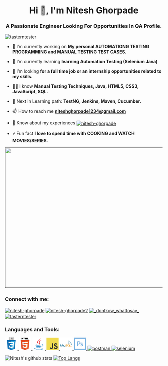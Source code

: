 <h1 align="center">Hi 👋, I'm Nitesh Ghorpade</h1>
<h3 align="center">A Passionate Engineer Looking For Opportunities In QA Profile.</h3>

<p align="left"> <img src="https://komarev.com/ghpvc/?username=tasterntester&label=Profile%20views&color=0e75b6&style=flat" alt="tasterntester" /> </p>

- 🔭 I’m currently working on **My personal AUTOMATIONG TESTING PROGRAMMING and MANUAL TESTING TEST CASES.**

- 🌱 I’m currently learning **learning Automation Testing (Selenium Java)**

- 👯 I’m looking **for a full time job or an internship opportunities related to my skills.**

- 🐱‍👤 I know **Manual Testing Techniques, Java, HTML5, CSS3, JavaScript, SQL.**

- 🚩 Next in Learning path: **TestNG, Jenkins, Maven, Cucumber.**

- 📫 How to reach me **niteshghorpade1234@gmail.com**

- 📄 Know about my experiences <a href="https://drive.google.com/file/d/1K1fpLr0v4AcZ7PQh01a4U2MUEUjhDFY1/view?usp=sharing" target="blank"><img align="center" src="https://cdn.iconscout.com/icon/free/png-256/resume-1956170-1650533.png" alt="nitesh-ghorpade" height="30" width="40" /></a>

- ⚡ Fun fact **I love to spend time with COOKING and WATCH MOVIES/SERIES.**


<a href="" target="_blank"> <img src="https://algoworksupload.s3.amazonaws.com/new-algoworks/wp-content/uploads/2016/05/16105109/Software-Test-Management.gif" width="1098" height="449"/> </a>

<h3 align="left">Connect with me:</h3>
<p align="left">
<a href="https://linkedin.com/in/nitesh-ghorpade" target="blank"><img align="center" src="https://raw.githubusercontent.com/rahuldkjain/github-profile-readme-generator/master/src/images/icons/Social/linked-in-alt.svg" alt="nitesh-ghorpade" height="30" width="40" /></a>
<a href="https://fb.com/nitesh-ghorpade2" target="blank"><img align="center" src="https://raw.githubusercontent.com/rahuldkjain/github-profile-readme-generator/master/src/images/icons/Social/facebook.svg" alt="nitesh-ghorpade2" height="30" width="40" /></a>
<a href="https://instagram.com/_dontkow_whattosay_" target="blank"><img align="center" src="https://raw.githubusercontent.com/rahuldkjain/github-profile-readme-generator/master/src/images/icons/Social/instagram.svg" alt="_dontkow_whattosay_" height="30" width="40" /></a>
 <a href="https://github.com/tasterntester" target="blank"><img align="center" src="https://cdn.jsdelivr.net/npm/simple-icons@3.0.1/icons/github.svg" alt="tasterntester" height="40" width="40" /></a>
</p>

<h3 align="left">Languages and Tools:</h3>
<p align="left"> <a href="https://www.w3schools.com/css/" target="_blank"> <img src="https://raw.githubusercontent.com/devicons/devicon/master/icons/css3/css3-original-wordmark.svg" alt="css3" width="40" height="40"/> </a> <a href="https://www.w3.org/html/" target="_blank"> <img src="https://raw.githubusercontent.com/devicons/devicon/master/icons/html5/html5-original-wordmark.svg" alt="html5" width="40" height="40"/> </a> <a href="https://www.java.com" target="_blank"> <img src="https://raw.githubusercontent.com/devicons/devicon/master/icons/java/java-original.svg" alt="java" width="40" height="40"/> </a> <a href="https://developer.mozilla.org/en-US/docs/Web/JavaScript" target="_blank"> <img src="https://raw.githubusercontent.com/devicons/devicon/master/icons/javascript/javascript-original.svg" alt="javascript" width="40" height="40"/> </a> <a href="https://www.mysql.com/" target="_blank"> <img src="https://raw.githubusercontent.com/devicons/devicon/master/icons/mysql/mysql-original-wordmark.svg" alt="mysql" width="40" height="40"/> </a> <a href="https://www.photoshop.com/en" target="_blank"> <img src="https://raw.githubusercontent.com/devicons/devicon/master/icons/photoshop/photoshop-line.svg" alt="photoshop" width="40" height="40"/> </a> <a href="https://postman.com" target="_blank"> <img src="https://www.vectorlogo.zone/logos/getpostman/getpostman-icon.svg" alt="postman" width="40" height="40"/> </a> <a href="https://www.selenium.dev" target="_blank"> <img src="https://raw.githubusercontent.com/detain/svg-logos/780f25886640cef088af994181646db2f6b1a3f8/svg/selenium-logo.svg" alt="selenium" width="40" height="40"/> </a> </p>


![Nitesh's github stats](https://github-readme-stats.vercel.app/api?username=tasterntester)
[![Top Langs](https://github-readme-stats.vercel.app/api/top-langs/?username=tasterntester)](https://github.com/tasterntester/github-readme-stats)

